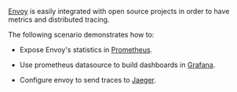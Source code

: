 [Envoy](https://www.envoyproxy.io/) is easily integrated with open source projects in order to have metrics and distributed tracing.

The following scenario demonstrates how to:

- Expose Envoy's statistics in [Prometheus](https://prometheus.io/).  

- Use prometheus datasource to build dashboards in [Grafana](https://grafana.com/).

- Configure envoy to send traces to [Jaeger](https://www.jaegertracing.io/).
